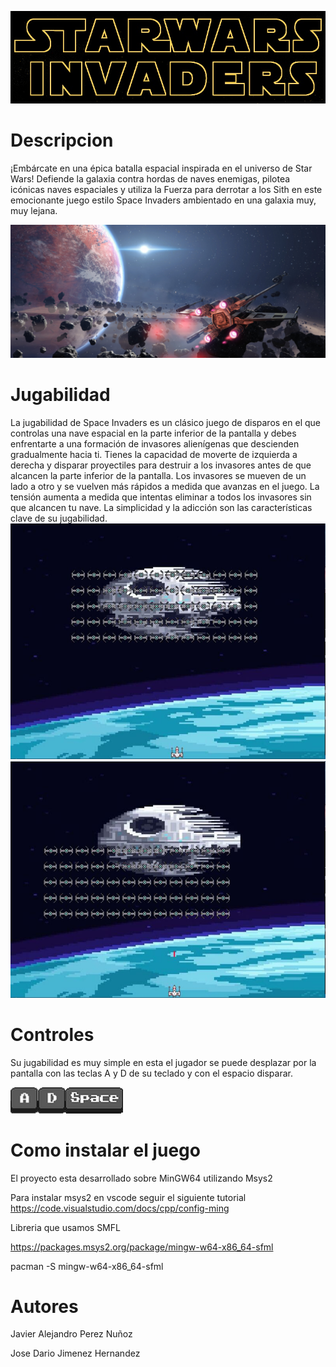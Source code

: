 ![Titulo](assets/images/Titulo.bmp)

# Descripcion
¡Embárcate en una épica batalla espacial inspirada en el universo de Star Wars! Defiende la galaxia contra hordas de naves enemigas, pilotea icónicas naves espaciales y utiliza la Fuerza para derrotar a los Sith en este emocionante juego estilo Space Invaders ambientado en una galaxia muy, muy lejana.

![Descripcion](assets/images/Descripcion.bmp)

# Jugabilidad
La jugabilidad de Space Invaders es un clásico juego de disparos en el que controlas una nave espacial en la parte inferior de la pantalla y debes enfrentarte a una formación de invasores alienígenas que descienden gradualmente hacia ti. Tienes la capacidad de moverte de izquierda a derecha y disparar proyectiles para destruir a los invasores antes de que alcancen la parte inferior de la pantalla. Los invasores se mueven de un lado a otro y se vuelven más rápidos a medida que avanzas en el juego. La tensión aumenta a medida que intentas eliminar a todos los invasores sin que alcancen tu nave. La simplicidad y la adicción son las características clave de su jugabilidad.
![Descripcion](assets/images/GAME.JPG)![Descripcion](assets/images/GAME2.JPG)

# Controles 
Su jugabilidad es muy simple en esta el jugador se puede desplazar por la pantalla con las teclas A y D de su teclado y con el espacio disparar.

![Descripcion](assets/images/A.PNG)![Descripcion](assets/images/D.PNG)![Descripcion](assets/images/Space.PNG)

# Como instalar el juego 
El proyecto esta desarrollado sobre MinGW64 utilizando Msys2

Para instalar msys2 en vscode seguir el siguiente tutorial https://code.visualstudio.com/docs/cpp/config-ming

Libreria que usamos SMFL

https://packages.msys2.org/package/mingw-w64-x86_64-sfml

pacman -S mingw-w64-x86_64-sfml



# Autores
Javier Alejandro Perez Nuñoz

Jose Dario Jimenez Hernandez